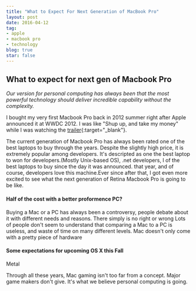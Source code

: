 ```yaml
---
title: "What to Expect For Next Generation of MacBook Pro"
layout: post
date: 2016-04-12 
tag:
- apple 
- macbook pro
- technology
blog: true
star: false
---
```


## What to expect for next gen of Macbook Pro

*Our version for personal computing has always been that the most powerful technology should deliver incredible capability without the complexity.*

I bought my very first Macbook Pro back in 2012 summer right after Apple announced it at WWDC 2012. I was like "Shup up, and take my money" while I was watching the [trailer](https://www.youtube.com/watch?v=6kYxnMUOczg){:target="_blank"}. 

The current generation of Macbook Pro has always been rated one of the best laptops to buy through the years. Despite the slightly high price, it is extremely popular among developers. It's descripted as one the best laptop to won for developers.(Mostly Unix-based OS), .net developers,  I of the best laptops to buy since the day it was announced. that year, and of course, developers love this machine.Ever since after that, I got even more excited to see what the next generation of Retina
Macbook Pro is going to be like.

#### Half of the cost with a better proformence PC?

Buying a Mac or a PC has always been a controversy, people debate about it with different needs and reasons. There simply is no right or wrong Lots of people don't seem to understand that comparing a Mac to a PC is useless, and waste of time on many different levels. Mac doesn't only come with a pretty piece of hardware 

#### Some expectations for upcoming OS X this Fall

Metal

Through all these years, Mac gaming isn't too far from a concept. Major game makers don't give. It's what we believe personal computing is going.

